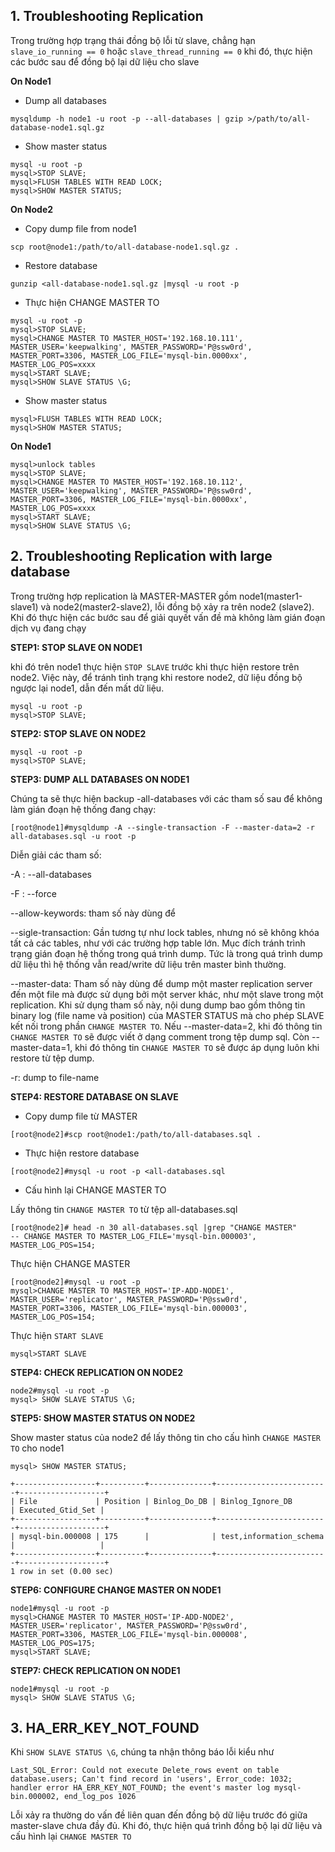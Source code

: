 ## 1. Troubleshooting Replication

Trong trường hợp trạng thái đồng bộ lỗi từ slave, chẳng hạn `slave_io_running == 0` hoặc `slave_thread_running == 0` khi đó, thực hiện các bước sau để đồng bộ lại dữ liệu cho slave

**On Node1**

- Dump all databases

`mysqldump -h node1 -u root -p --all-databases | gzip >/path/to/all-database-node1.sql.gz`

- Show master status

```
mysql -u root -p
mysql>STOP SLAVE;
mysql>FLUSH TABLES WITH READ LOCK;
mysql>SHOW MASTER STATUS;
```

**On Node2**

- Copy dump file from node1

`scp root@node1:/path/to/all-database-node1.sql.gz .`

- Restore database

`gunzip <all-database-node1.sql.gz |mysql -u root -p`

- Thực hiện CHANGE MASTER TO

```
mysql -u root -p
mysql>STOP SLAVE;
mysql>CHANGE MASTER TO MASTER_HOST='192.168.10.111', MASTER_USER='keepwalking', MASTER_PASSWORD='P@ssw0rd', MASTER_PORT=3306, MASTER_LOG_FILE='mysql-bin.0000xx', MASTER_LOG_POS=xxxx
mysql>START SLAVE;
mysql>SHOW SLAVE STATUS \G;
```

- Show master status

```
mysql>FLUSH TABLES WITH READ LOCK;
mysql>SHOW MASTER STATUS;
```

**On Node1**

```
mysql>unlock tables
mysql>STOP SLAVE;
mysql>CHANGE MASTER TO MASTER_HOST='192.168.10.112', MASTER_USER='keepwalking', MASTER_PASSWORD='P@ssw0rd', MASTER_PORT=3306, MASTER_LOG_FILE='mysql-bin.0000xx', MASTER_LOG_POS=xxxx
mysql>START SLAVE;
mysql>SHOW SLAVE STATUS \G;
```

## 2. Troubleshooting Replication with large database

Trong trường hợp replication là MASTER-MASTER gồm node1(master1-slave1) và node2(master2-slave2), lỗi đồng bộ xảy ra trên node2 (slave2). Khi đó thực hiện các bước sau để giải quyết vấn đề mà không làm gián đoạn dịch vụ đang chạy

**STEP1: STOP SLAVE ON NODE1**

khi đó trên node1 thực hiện `STOP SLAVE` trước khi thực hiện restore trên node2. Việc này, để tránh tình trạng khi restore node2, dữ liệu đồng bộ ngược lại node1, dẫn đến mất dữ liệu.

```
mysql -u root -p
mysql>STOP SLAVE;
```

**STEP2: STOP SLAVE ON NODE2**

```
mysql -u root -p
mysql>STOP SLAVE;
```

**STEP3: DUMP ALL DATABASES ON NODE1**

Chúng ta sẽ thực hiện backup -all-databases với các tham số sau để không làm gián đoạn hệ thống đang chạy:

`[root@node1]#mysqldump -A --single-transaction -F --master-data=2 -r all-databases.sql -u root -p`

Diễn giải các tham số:

-A : --all-databases

-F : --force

--allow-keywords: tham số này dùng để

--sigle-transaction: Gần tương tự như lock tables, nhưng nó sẽ không khóa tất cả các tables, như với các trường hợp table lớn. Mục đích tránh trình trạng gián đoạn hệ thống trong quá trình dump. Tức là trong quá trình dump dữ liệu thì hệ thống vẫn read/write dữ liệu trên master bình thường.

--master-data: Tham số này dùng để dump một master replication server đến một file mà được sử dụng bởi một server khác, như một slave trong một replication. Khi sử dụng tham số này, nội dung dump bao gồm thông tin binary log (file name và position) của MASTER STATUS mà cho phép SLAVE kết nối trong phần `CHANGE MASTER TO`. Nếu --master-data=2, khi đó thông tin `CHANGE MASTER TO` sẽ được viết ở dạng comment trong tệp dump sql. Còn --master-data=1, khi đó thông tin `CHANGE MASTER TO` sẽ được áp dụng luôn khi restore từ tệp dump.

-r: dump to file-name

**STEP4: RESTORE DATABASE ON SLAVE**

- Copy dump file từ MASTER

`[root@node2]#scp root@node1:/path/to/all-databases.sql .`

- Thực hiện restore database

`[root@node2]#mysql -u root -p <all-databases.sql`

- Cấu hình lại CHANGE MASTER TO

Lấy thông tin `CHANGE MASTER TO` từ tệp all-databases.sql

```
[root@node2]# head -n 30 all-databases.sql |grep "CHANGE MASTER"
-- CHANGE MASTER TO MASTER_LOG_FILE='mysql-bin.000003', MASTER_LOG_POS=154;
```

Thực hiện CHANGE MASTER

```
[root@node2]#mysql -u root -p
mysql>CHANGE MASTER TO MASTER_HOST='IP-ADD-NODE1', MASTER_USER='replicator', MASTER_PASSWORD='P@ssw0rd', MASTER_PORT=3306, MASTER_LOG_FILE='mysql-bin.000003', MASTER_LOG_POS=154;
```

Thực hiện `START SLAVE`

`mysql>START SLAVE`

**STEP4: CHECK REPLICATION ON NODE2**

```
node2#mysql -u root -p
mysql> SHOW SLAVE STATUS \G;
```

**STEP5: SHOW MASTER STATUS ON NODE2**

Show master status của node2 để lấy thông tin cho cấu hình `CHANGE MASTER TO` cho node1

```
mysql> SHOW MASTER STATUS;

+------------------+----------+--------------+-------------------------+-------------------+
| File             | Position | Binlog_Do_DB | Binlog_Ignore_DB        | Executed_Gtid_Set |
+------------------+----------+--------------+-------------------------+-------------------+
| mysql-bin.000008 | 175      |              | test,information_schema |                   |
+------------------+----------+--------------+-------------------------+-------------------+
1 row in set (0.00 sec)
```

**STEP6: CONFIGURE CHANGE MASTER ON NODE1**

```
node1#mysql -u root -p
mysql>CHANGE MASTER TO MASTER_HOST='IP-ADD-NODE2', MASTER_USER='replicator', MASTER_PASSWORD='P@ssw0rd', MASTER_PORT=3306, MASTER_LOG_FILE='mysql-bin.000008', MASTER_LOG_POS=175;
mysql>START SLAVE;
```

**STEP7: CHECK REPLICATION ON NODE1**

```
node1#mysql -u root -p
mysql> SHOW SLAVE STATUS \G;
```

## 3. HA_ERR_KEY_NOT_FOUND

Khi `SHOW SLAVE STATUS \G`, chúng ta nhận thông báo lỗi kiểu như

`Last_SQL_Error: Could not execute Delete_rows event on table database.users; Can't find record in 'users', Error_code: 1032; handler error HA_ERR_KEY_NOT_FOUND; the event's master log mysql-bin.000002, end_log_pos 1026`

Lỗi xảy ra thường do vấn đề liên quan đến đồng bộ dữ liệu trước đó giữa master-slave chưa đầy đủ. Khi đó, thực hiện quá trình đồng bộ lại dữ liệu và cấu hình lại `CHANGE MASTER TO`

